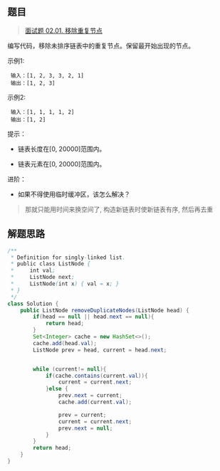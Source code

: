 ## 题目

> [面试题 02.01. 移除重复节点](https://leetcode-cn.com/problems/remove-duplicate-node-lcci/)

编写代码，移除未排序链表中的重复节点。保留最开始出现的节点。

示例1:

```
 输入：[1, 2, 3, 3, 2, 1]
 输出：[1, 2, 3]
```

示例2:

```
 输入：[1, 1, 1, 1, 2]
 输出：[1, 2]
```

提示：

* 链表长度在[0, 20000]范围内。

* 链表元素在[0, 20000]范围内。

进阶：

* 如果不得使用临时缓冲区，该怎么解决？

> 那就只能用时间来换空间了, 构造新链表时使新链表有序, 然后再去重

## 解题思路

```java
/**
 * Definition for singly-linked list.
 * public class ListNode {
 *     int val;
 *     ListNode next;
 *     ListNode(int x) { val = x; }
 * }
 */
class Solution {
    public ListNode removeDuplicateNodes(ListNode head) {
        if(head == null || head.next == null){
            return head;
        }
        Set<Integer> cache = new HashSet<>();
        cache.add(head.val);
        ListNode prev = head, current = head.next;


        while (current!= null){
            if(cache.contains(current.val)){
                current = current.next;
            }else {
                prev.next = current;
                cache.add(current.val);

                prev = current;
                current = current.next;
                prev.next = null;
            }
        }
        return head;
    }
}
```

